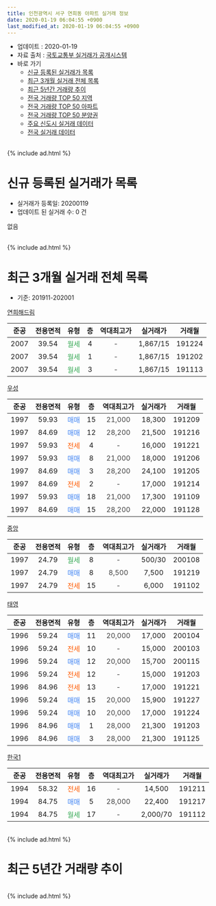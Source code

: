 ```yaml
---
title: 인천광역시 서구 연희동 아파트 실거래 정보
date: 2020-01-19 06:04:55 +0900
last_modified_at: 2020-01-19 06:04:55 +0900
---
```


* 업데이트 : 2020-01-19
* 자료 출처 : [국토교통부 실거래가 공개시스템](http://rt.molit.go.kr)
* 바로 가기
    * [신규 등록된 실거래가 목록](#신규-등록된-실거래가-목록)
    * [최근 3개월 실거래 전체 목록](#최근-3개월-실거래-전체-목록)
    * [최근 5년간 거래량 추이](#최근-5년간-거래량-추이)
    * [전국 거래량 TOP 50 지역](https://apt-info.github.io/apt-trade-info/최근-3개월-전국에서-가장-거래가-많이-발생한-지역)
    * [전국 거래량 TOP 50 아파트](https://apt-info.github.io/apt-trade-info/최근-3개월-전국에서-가장-거래가-많이-발생한-아파트)
    * [전국 거래량 TOP 50 분양권](https://apt-info.github.io/apt-trade-info/최근-3개월-전국에서-가장-거래가-많이-발생한-분양권)
    * [주요 신도시 실거래 데이터](https://apt-info.github.io/apt-trade-info/주요-신도시)
    * [전국 실거래 데이터](https://apt-info.github.io/apt-trade-info/전국)
<br>
{% include ad.html %}
<br>

# 신규 등록된 실거래가 목록
* 실거래가 등록일: 20200119
* 업데이트 된 실거래 수: 0 건

없음

<br>
{% include ad.html %}
<br>

# 최근 3개월 실거래 전체 목록
* 기준: 201911-202001


[연희해드림](https://search.naver.com/search.naver?query=%EC%9D%B8%EC%B2%9C%EA%B4%91%EC%97%AD%EC%8B%9C+%EC%84%9C%EA%B5%AC+%EC%97%B0%ED%9D%AC%EB%8F%99+%EC%97%B0%ED%9D%AC%ED%95%B4%EB%93%9C%EB%A6%BC)

|준공|전용면적|유형|층|역대최고가|실거래가|거래월|
|:---:|:---:|:---:|:---:|:---:|:---:|:---:|
|2007|39.54|<span style="color:#34a853">월세</span>|4|<span style="color:#444444">-</span>|1,867/15|191224|
|2007|39.54|<span style="color:#34a853">월세</span>|1|<span style="color:#444444">-</span>|1,867/15|191202|
|2007|39.54|<span style="color:#34a853">월세</span>|3|<span style="color:#444444">-</span>|1,867/15|191113|

[우성](https://search.naver.com/search.naver?query=%EC%9D%B8%EC%B2%9C%EA%B4%91%EC%97%AD%EC%8B%9C+%EC%84%9C%EA%B5%AC+%EC%97%B0%ED%9D%AC%EB%8F%99+%EC%9A%B0%EC%84%B1)

|준공|전용면적|유형|층|역대최고가|실거래가|거래월|
|:---:|:---:|:---:|:---:|:---:|:---:|:---:|
|1997|59.93|<span style="color:#4285f3">매매</span>|15|<span style="color:#444444">21,000</span>|18,300|191209|
|1997|84.69|<span style="color:#4285f3">매매</span>|12|<span style="color:#444444">28,200</span>|21,500|191216|
|1997|59.93|<span style="color:#ff5a00">전세</span>|4|<span style="color:#444444">-</span>|16,000|191221|
|1997|59.93|<span style="color:#4285f3">매매</span>|8|<span style="color:#444444">21,000</span>|18,000|191206|
|1997|84.69|<span style="color:#4285f3">매매</span>|3|<span style="color:#444444">28,200</span>|24,100|191205|
|1997|84.69|<span style="color:#ff5a00">전세</span>|2|<span style="color:#444444">-</span>|17,000|191214|
|1997|59.93|<span style="color:#4285f3">매매</span>|18|<span style="color:#444444">21,000</span>|17,300|191109|
|1997|84.69|<span style="color:#4285f3">매매</span>|15|<span style="color:#444444">28,200</span>|22,000|191128|

[중앙](https://search.naver.com/search.naver?query=%EC%9D%B8%EC%B2%9C%EA%B4%91%EC%97%AD%EC%8B%9C+%EC%84%9C%EA%B5%AC+%EC%97%B0%ED%9D%AC%EB%8F%99+%EC%A4%91%EC%95%99)

|준공|전용면적|유형|층|역대최고가|실거래가|거래월|
|:---:|:---:|:---:|:---:|:---:|:---:|:---:|
|1997|24.79|<span style="color:#34a853">월세</span>|8|<span style="color:#444444">-</span>|500/30|200108|
|1997|24.79|<span style="color:#4285f3">매매</span>|8|<span style="color:#444444">8,500</span>|7,500|191219|
|1997|24.79|<span style="color:#ff5a00">전세</span>|15|<span style="color:#444444">-</span>|6,000|191102|

[태영](https://search.naver.com/search.naver?query=%EC%9D%B8%EC%B2%9C%EA%B4%91%EC%97%AD%EC%8B%9C+%EC%84%9C%EA%B5%AC+%EC%97%B0%ED%9D%AC%EB%8F%99+%ED%83%9C%EC%98%81)

|준공|전용면적|유형|층|역대최고가|실거래가|거래월|
|:---:|:---:|:---:|:---:|:---:|:---:|:---:|
|1996|59.24|<span style="color:#4285f3">매매</span>|11|<span style="color:#444444">20,000</span>|17,000|200104|
|1996|59.24|<span style="color:#ff5a00">전세</span>|10|<span style="color:#444444">-</span>|15,000|200103|
|1996|59.24|<span style="color:#4285f3">매매</span>|12|<span style="color:#444444">20,000</span>|15,700|200115|
|1996|59.24|<span style="color:#ff5a00">전세</span>|12|<span style="color:#444444">-</span>|15,000|191203|
|1996|84.96|<span style="color:#ff5a00">전세</span>|13|<span style="color:#444444">-</span>|17,000|191221|
|1996|59.24|<span style="color:#4285f3">매매</span>|15|<span style="color:#444444">20,000</span>|15,900|191227|
|1996|59.24|<span style="color:#4285f3">매매</span>|10|<span style="color:#444444">20,000</span>|17,000|191224|
|1996|84.96|<span style="color:#4285f3">매매</span>|1|<span style="color:#444444">28,000</span>|21,300|191203|
|1996|84.96|<span style="color:#4285f3">매매</span>|3|<span style="color:#444444">28,000</span>|21,300|191125|

[한국1](https://search.naver.com/search.naver?query=%EC%9D%B8%EC%B2%9C%EA%B4%91%EC%97%AD%EC%8B%9C+%EC%84%9C%EA%B5%AC+%EC%97%B0%ED%9D%AC%EB%8F%99+%ED%95%9C%EA%B5%AD1)

|준공|전용면적|유형|층|역대최고가|실거래가|거래월|
|:---:|:---:|:---:|:---:|:---:|:---:|:---:|
|1994|58.32|<span style="color:#ff5a00">전세</span>|16|<span style="color:#444444">-</span>|14,500|191211|
|1994|84.75|<span style="color:#4285f3">매매</span>|5|<span style="color:#444444">28,000</span>|22,400|191217|
|1994|84.75|<span style="color:#34a853">월세</span>|17|<span style="color:#444444">-</span>|2,000/70|191112|


<br>
{% include ad.html %}
<br>

# 최근 5년간 거래량 추이


<div style="width:100%;">
    <canvas id="deal_progress" height="200"></canvas>
</div>

<script>
new Chart(document.getElementById("deal_progress"), {
    type: 'line',
    data: {
        labels: ['201501','201502','201503','201504','201505','201506','201507','201508','201509','201510','201511','201512','201601','201602','201603','201604','201605','201606','201607','201608','201609','201610','201611','201612','201701','201702','201703','201704','201705','201706','201707','201708','201709','201710','201711','201712','201801','201802','201803','201804','201805','201806','201807','201808','201809','201810','201811','201812','201901','201902','201903','201904','201905','201906','201907','201908','201909','201910','201911','201912','202001'],
        datasets: [{
            label: '매매',
            pointRadius: 1,
            data: [20, 15, 24, 23, 13, 20, 20, 7, 17, 13, 8, 4, 11, 12, 13, 11, 7, 14, 14, 11, 10, 18, 11, 7, 7, 11, 16, 4, 17, 8, 19, 9, 7, 10, 9, 6, 4, 7, 11, 12, 6, 3, 6, 6, 5, 8, 6, 8, 7, 9, 8, 4, 10, 5, 13, 8, 9, 3, 3, 9, 2],
            borderColor: "rgba(255, 201, 14, 1)",
            backgroundColor: "rgba(255, 201, 14, 0.5)",
            fill: false,
            lineTension: 0
        },{
            label: '전월세',
            pointRadius: 1,
            data: [12, 14, 17, 16, 7, 10, 10, 10, 12, 14, 6, 12, 14, 7, 11, 17, 7, 7, 4, 9, 5, 6, 9, 9, 6, 9, 12, 6, 7, 8, 12, 7, 19, 7, 8, 7, 7, 8, 7, 18, 14, 7, 11, 10, 12, 9, 6, 5, 10, 1, 5, 10, 9, 7, 9, 4, 7, 14, 3, 7, 2],
            borderColor: "rgba(0, 141, 185, 1)",
            backgroundColor: "rgba(0, 141, 185, 0.5)",
            fill: false,
            lineTension: 0
        }
        ]
    },
    options: {
        responsive: true,
        title: {
            display: false
        },
        tooltips: {
            mode: 'index',
            intersect: false
        },
        hover: {
            mode: 'nearest',
            intersect: true
        },
        scales: {
            xAxes: [{
                display: true,
                scaleLabel: {
                    display: true,
                    labelString: '년/월'
                }
            }],
            yAxes: [{
                display: true,
                ticks: {
                    suggestedMin: 0,
                },
                scaleLabel: {
                    display: true,
                    labelString: '실거래 수'
                }
            }]
        }
    }
});

</script>


<br>
{% include ad.html %}
<br>

